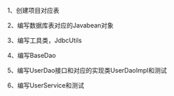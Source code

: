1、创建项目对应表

2、编写数据库表对应的Javabean对象

3、编写工具类，JdbcUtils

4、编写BaseDao

5、编写UserDao接口和对应的实现类UserDaoImpl和测试

6、编写UserService和测试

